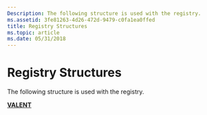 ```yaml
---
Description: The following structure is used with the registry.
ms.assetid: 3fe81263-4d26-472d-9479-c0fa1ea0ffed
title: Registry Structures
ms.topic: article
ms.date: 05/31/2018
---
```


# Registry Structures

The following structure is used with the registry.

<dl>

[**VALENT**](/windows/desktop/api/Winreg/ns-winreg-value_enta)  
</dl>

 

 



